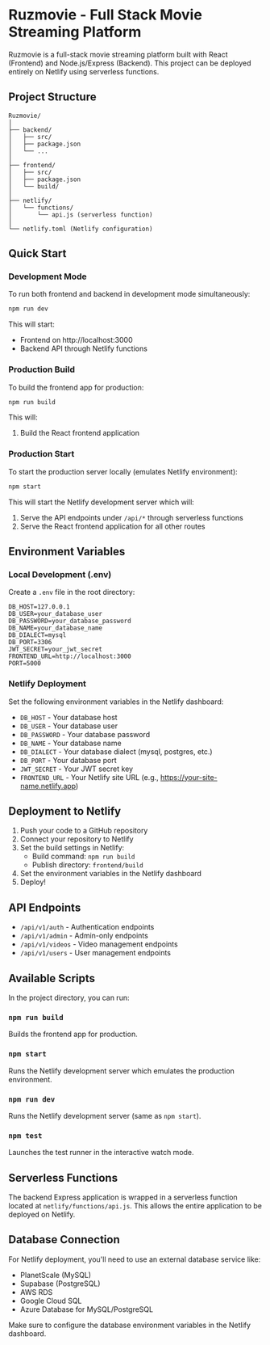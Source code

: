 # Ruzmovie - Full Stack Movie Streaming Platform

Ruzmovie is a full-stack movie streaming platform built with React (Frontend) and Node.js/Express (Backend). This project can be deployed entirely on Netlify using serverless functions.

## Project Structure

```
Ruzmovie/
│
├── backend/
│   ├── src/
│   ├── package.json
│   └── ...
│
├── frontend/
│   ├── src/
│   ├── package.json
│   └── build/
│
├── netlify/
│   └── functions/
│       └── api.js (serverless function)
│
└── netlify.toml (Netlify configuration)
```

## Quick Start

### Development Mode

To run both frontend and backend in development mode simultaneously:

```bash
npm run dev
```

This will start:
- Frontend on http://localhost:3000
- Backend API through Netlify functions

### Production Build

To build the frontend app for production:

```bash
npm run build
```

This will:
1. Build the React frontend application

### Production Start

To start the production server locally (emulates Netlify environment):

```bash
npm start
```

This will start the Netlify development server which will:
1. Serve the API endpoints under `/api/*` through serverless functions
2. Serve the React frontend application for all other routes

## Environment Variables

### Local Development (.env)
Create a `.env` file in the root directory:

```
DB_HOST=127.0.0.1
DB_USER=your_database_user
DB_PASSWORD=your_database_password
DB_NAME=your_database_name
DB_DIALECT=mysql
DB_PORT=3306
JWT_SECRET=your_jwt_secret
FRONTEND_URL=http://localhost:3000
PORT=5000
```

### Netlify Deployment
Set the following environment variables in the Netlify dashboard:

- `DB_HOST` - Your database host
- `DB_USER` - Your database user
- `DB_PASSWORD` - Your database password
- `DB_NAME` - Your database name
- `DB_DIALECT` - Your database dialect (mysql, postgres, etc.)
- `DB_PORT` - Your database port
- `JWT_SECRET` - Your JWT secret key
- `FRONTEND_URL` - Your Netlify site URL (e.g., https://your-site-name.netlify.app)

## Deployment to Netlify

1. Push your code to a GitHub repository
2. Connect your repository to Netlify
3. Set the build settings in Netlify:
   - Build command: `npm run build`
   - Publish directory: `frontend/build`
4. Set the environment variables in the Netlify dashboard
5. Deploy!

## API Endpoints

- `/api/v1/auth` - Authentication endpoints
- `/api/v1/admin` - Admin-only endpoints
- `/api/v1/videos` - Video management endpoints
- `/api/v1/users` - User management endpoints

## Available Scripts

In the project directory, you can run:

### `npm run build`
Builds the frontend app for production.

### `npm start`
Runs the Netlify development server which emulates the production environment.

### `npm run dev`
Runs the Netlify development server (same as `npm start`).

### `npm test`
Launches the test runner in the interactive watch mode.

## Serverless Functions

The backend Express application is wrapped in a serverless function located at `netlify/functions/api.js`. This allows the entire application to be deployed on Netlify.

## Database Connection

For Netlify deployment, you'll need to use an external database service like:
- PlanetScale (MySQL)
- Supabase (PostgreSQL)
- AWS RDS
- Google Cloud SQL
- Azure Database for MySQL/PostgreSQL

Make sure to configure the database environment variables in the Netlify dashboard.